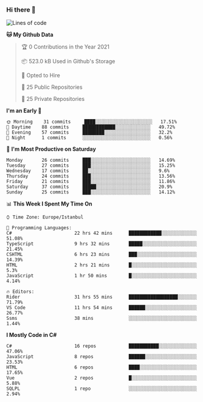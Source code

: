 ### Hi there 👋

<!--START_SECTION:waka-->
![Lines of code](https://img.shields.io/badge/From%20Hello%20World%20I%27ve%20Written-5.4%20million%20lines%20of%20code-blue)

**🐱 My Github Data** 

> 🏆 0 Contributions in the Year 2021
 > 
> 📦 523.0 kB Used in Github's Storage 
 > 
> 💼 Opted to Hire
 > 
> 📜 25 Public Repositories 
 > 
> 🔑 25 Private Repositories  
 > 
**I'm an Early 🐤** 

```text
🌞 Morning    31 commits     ████░░░░░░░░░░░░░░░░░░░░░   17.51% 
🌆 Daytime    88 commits     ████████████░░░░░░░░░░░░░   49.72% 
🌃 Evening    57 commits     ████████░░░░░░░░░░░░░░░░░   32.2% 
🌙 Night      1 commits      ░░░░░░░░░░░░░░░░░░░░░░░░░   0.56%

```
📅 **I'm Most Productive on Saturday** 

```text
Monday       26 commits     ███░░░░░░░░░░░░░░░░░░░░░░   14.69% 
Tuesday      27 commits     ███░░░░░░░░░░░░░░░░░░░░░░   15.25% 
Wednesday    17 commits     ██░░░░░░░░░░░░░░░░░░░░░░░   9.6% 
Thursday     24 commits     ███░░░░░░░░░░░░░░░░░░░░░░   13.56% 
Friday       21 commits     ███░░░░░░░░░░░░░░░░░░░░░░   11.86% 
Saturday     37 commits     █████░░░░░░░░░░░░░░░░░░░░   20.9% 
Sunday       25 commits     ███░░░░░░░░░░░░░░░░░░░░░░   14.12%

```


📊 **This Week I Spent My Time On** 

```text
⌚︎ Time Zone: Europe/Istanbul

💬 Programming Languages: 
C#                       22 hrs 42 mins      ████████████░░░░░░░░░░░░░   51.08% 
TypeScript               9 hrs 32 mins       █████░░░░░░░░░░░░░░░░░░░░   21.45% 
CSHTML                   6 hrs 23 mins       ███░░░░░░░░░░░░░░░░░░░░░░   14.39% 
HTML                     2 hrs 21 mins       █░░░░░░░░░░░░░░░░░░░░░░░░   5.3% 
JavaScript               1 hr 50 mins        █░░░░░░░░░░░░░░░░░░░░░░░░   4.14%

🔥 Editors: 
Rider                    31 hrs 55 mins      ██████████████████░░░░░░░   71.79% 
VS Code                  11 hrs 54 mins      ██████░░░░░░░░░░░░░░░░░░░   26.77% 
Ssms                     38 mins             ░░░░░░░░░░░░░░░░░░░░░░░░░   1.44%

```

**I Mostly Code in C#** 

```text
C#                       16 repos            ███████████░░░░░░░░░░░░░░   47.06% 
JavaScript               8 repos             ██████░░░░░░░░░░░░░░░░░░░   23.53% 
HTML                     6 repos             ████░░░░░░░░░░░░░░░░░░░░░   17.65% 
Vue                      2 repos             █░░░░░░░░░░░░░░░░░░░░░░░░   5.88% 
SQLPL                    1 repo              ░░░░░░░░░░░░░░░░░░░░░░░░░   2.94%

```



<!--END_SECTION:waka-->

<!--
**ebubekirdinc/ebubekirdinc** is a ✨ _special_ ✨ repository because its `README.md` (this file) appears on your GitHub profile.

Here are some ideas to get you started:

- 🔭 I’m currently working on ...
- 🌱 I’m currently learning ...
- 👯 I’m looking to collaborate on ...
- 🤔 I’m looking for help with ...
- 💬 Ask me about ...
- 📫 How to reach me: ...
- 😄 Pronouns: ...
- ⚡ Fun fact: ...
-->
